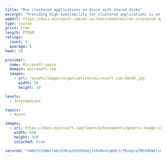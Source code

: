 ```yaml
---
title: "Run clustered applications on Azure with shared disks"
excerpt: "Providing high availability for clustered applications is an important requirement for most organizations. Microsoft Azure shared disks helps you do that by enabling you to run clustered or high-availability applications on Azure."
webUrl: https://docs.microsoft.com/en-us/learn/modules/run-clustered-applications-azure-shared-disks/
type: course
price: Free
length: PT56M
ratings:
  count: 4
  average: 5
heat: 50

provider:
  name: Microsoft Learn
  domain: microsoft.com
  images:
    - url: /assets/images/organizations/microsoft.com-50x50.jpg
      width: 50
      height: 50

levels:
  - Intermediate

topics:
  - Azure

images:
  - url: https://docs.microsoft.com/learn/achievements/generic-badge-social.png
    width: 640
    height: 320
    isCached: true

secured: "+N6CFz25WmllmU/b3bcpzh2VbkGmjJz9vHvntqHdLY/fDvnprpfBtk9KNelinkdGSzfP37ZUrI5g7Xu9+Bdoy1PNznOmVSgawP0FCp4+ygE4A9h+jzUF5qeMG/Ze3VDyGbbH+BVs7aOGe8cuz8UIum7zEgAGduhu3nxv+X3kU9E5emCE4xe9szDQqvznft2xPoqZyh83REwfwKyMaloainvbUi8SC4H2f3Lsauv8j3TAEOtPbKAiOCbXsyzjfuFpGYtyCYTAD1aBxjnuB9PERW6h8HFmZoQVTIbaH+Pks0zPLbjIaSn5yjxZUx2cJ+GUVg4wRRzvGsjEmCNrInWOJWeND7FbDVVyv8s9bHC4A7Ki0dS22xVlqP035qNXkGNQP+oCgcmYs7aPWp2T/MOEZoWzRwM1Xh8DB75N2xNamk0=;vfRbLkkX4MteCXsMroUMhw=="
---
```


